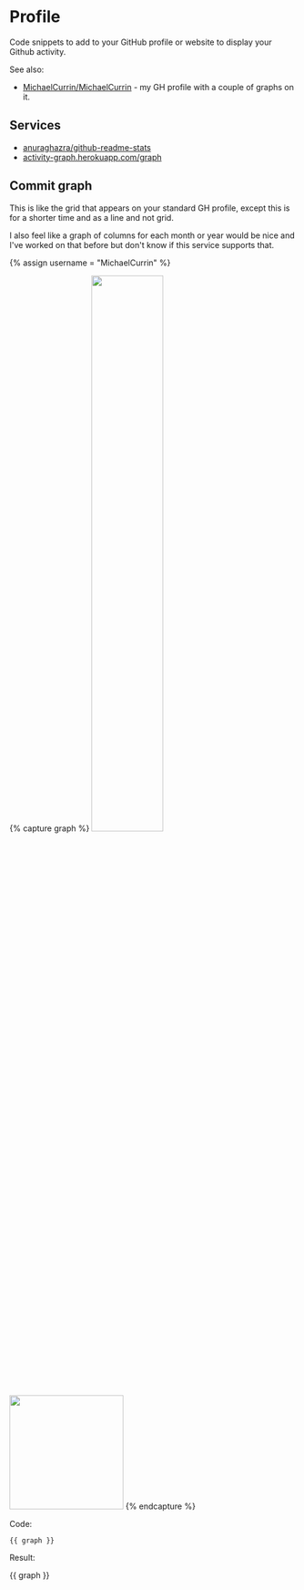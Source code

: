 # Profile

Code snippets to add to your GitHub profile or website to display your Github activity.

See also:

- [MichaelCurrin/MichaelCurrin](https://github.com/MichaelCurrin/MichaelCurrin) - my GH profile with a couple of graphs on it.

## Services

- [anuraghazra/github-readme-stats](https://github.com/anuraghazra/github-readme-stats)
- [activity-graph.herokuapp.com/graph](https://activity-graph.herokuapp.com/graph)


## Commit graph

This is like the grid that appears on your standard GH profile, except this is for a shorter time and as a line and not grid.

I also feel like a graph of columns for each month or year would be nice and I've worked on that before but don't know if this service supports that.

{% assign username = "MichaelCurrin" %}

{% capture graph %}
<img width="50%" src="https://activity-graph.herokuapp.com/graph?username={{ username }}&theme=github&hide_border=true"/>

<img height="200em" src="https://activity-graph.herokuapp.com/graph?username={{ username }}&hide_border=true&theme=dracula" />
{% endcapture %}

Code:

```html
{{ graph }}
```

Result:

{{ graph  }}

